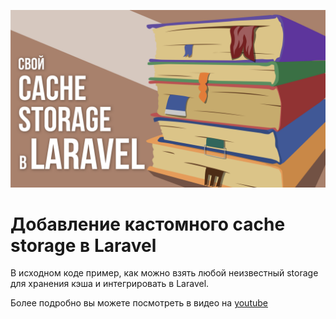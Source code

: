 <p align="center"> 
 <a href="#"><img src="./cache.png" alt="Preview"></a>
</p>

# Добавление кастомного cache storage в Laravel

В исходном коде пример, как можно взять любой неизвестный storage для хранения кэша
и интегрировать в Laravel.

Более подробно вы можете посмотреть в видео на [youtube](https://youtu.be/c62rvRTTVBA?si=HybdikPmHGgjHMtW)

